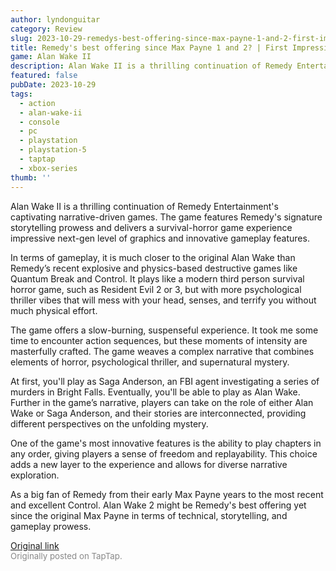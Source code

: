 ```yaml
---
author: lyndonguitar
category: Review
slug: 2023-10-29-remedys-best-offering-since-max-payne-1-and-2-first-impressions-alan-wake-ii
title: Remedy's best offering since Max Payne 1 and 2? | First Impressions - Alan Wake II
game: Alan Wake II
description: Alan Wake II is a thrilling continuation of Remedy Entertainment's captivating narrative-driven games. The game features Remedy's signature storytelling prowess and delivers a survival-horror game experience impressive next-gen level of graphics and innovative gameplay features.
featured: false
pubDate: 2023-10-29
tags:
  - action
  - alan-wake-ii
  - console
  - pc
  - playstation
  - playstation-5
  - taptap
  - xbox-series
thumb: ''
---
```


Alan Wake II is a thrilling continuation of Remedy Entertainment's captivating narrative-driven games. The game features Remedy's signature storytelling prowess and delivers a survival-horror game experience impressive next-gen level of graphics and innovative gameplay features.

In terms of gameplay, it is much closer to the original Alan Wake than Remedy’s recent explosive and physics-based destructive games like Quantum Break and Control. It plays like a modern third person survival horror game, such as Resident Evil 2 or 3, but with more psychological thriller vibes that will mess with your head, senses, and terrify you without much physical effort.

The game offers a slow-burning, suspenseful experience. It took me some time to encounter action sequences, but these moments of intensity are masterfully crafted. The game weaves a complex narrative that combines elements of horror, psychological thriller, and supernatural mystery.

At first, you'll play as Saga Anderson, an FBI agent investigating a series of murders in Bright Falls. Eventually, you'll be able to play as Alan Wake. Further in the game’s narrative, players can take on the role of either Alan Wake or Saga Anderson, and their stories are interconnected, providing different perspectives on the unfolding mystery.

One of the game's most innovative features is the ability to play chapters in any order, giving players a sense of freedom and replayability. This choice adds a new layer to the experience and allows for diverse narrative exploration.

As a big fan of Remedy from their early Max Payne years to the most recent and excellent Control. Alan Wake 2 might be Remedy's best offering yet since the original Max Payne in terms of technical, storytelling, and gameplay prowess.

[Original link](https://www.taptap.io/post/6489269)<br><span style="font-size: 0.95em; color: #888;">Originally posted on TapTap.</span>